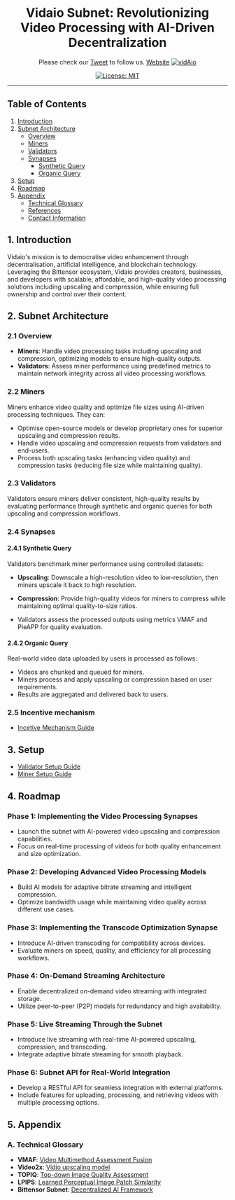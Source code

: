 <div align="center">

# **Vidaio Subnet**: Revolutionizing Video Processing with AI-Driven Decentralization <!-- omit in toc -->


Please check our [Tweet](https://x.com/vidaio_τ) to follow us.
[Website](https://vidaio.io)
[![vidAio](./docs/images/banner.png)](https://vidaio.io)

[![License: MIT](https://img.shields.io/badge/License-MIT-yellow.svg)](https://opensource.org/licenses/MIT) 

---

</div>

## **Table of Contents**

1. [Introduction](#1-introduction)
2. [Subnet Architecture](#2-subnet-architecture)
   - [Overview](#21-overview)
   - [Miners](#22-miners)
   - [Validators](#23-validators)
   - [Synapses](#24-synapses)
     - [Synthetic Query](#241-synthetic-query)
     - [Organic Query](#242-organic-query)
3. [Setup](#3-setup)
4. [Roadmap](#4-roadmap)
5. [Appendix](#5-appendix)
   - [Technical Glossary](#a-technical-glossary)
   - [References](#b-references)
   - [Contact Information](#c-contact-information)

## **1. Introduction**
Vidaio's mission is to democratise video enhancement through decentralisation, artificial intelligence, and blockchain technology. Leveraging the Bittensor ecosystem, Vidaio provides creators, businesses, and developers with scalable, affordable, and high-quality video processing solutions including upscaling and compression, while ensuring full ownership and control over their content.


## 2. Subnet Architecture

### 2.1 Overview
- **Miners**: Handle video processing tasks including upscaling and compression, optimizing models to ensure high-quality outputs.
- **Validators**: Assess miner performance using predefined metrics to maintain network integrity across all video processing workflows.

### 2.2 Miners
Miners enhance video quality and optimize file sizes using AI-driven processing techniques. They can:
- Optimise open-source models or develop proprietary ones for superior upscaling and compression results.
- Handle video upscaling and compression requests from validators and end-users.
- Process both upscaling tasks (enhancing video quality) and compression tasks (reducing file size while maintaining quality).

### 2.3 Validators
Validators ensure miners deliver consistent, high-quality results by evaluating performance through synthetic and organic queries for both upscaling and compression workflows.

### 2.4 Synapses
#### 2.4.1 Synthetic Query
Validators benchmark miner performance using controlled datasets:
- **Upscaling**: Downscale a high-resolution video to low-resolution, then miners upscale it back to high resolution.
- **Compression**: Provide high-quality videos for miners to compress while maintaining optimal quality-to-size ratios.

- Validators assess the processed outputs using metrics VMAF and PieAPP for quality evaluation.

#### 2.4.2 Organic Query
Real-world video data uploaded by users is processed as follows:
- Videos are chunked and queued for miners.
- Miners process and apply upscaling or compression based on user requirements.
- Results are aggregated and delivered back to users.

### 2.5 Incentive mechanism
- [Incetive Mechanism Guide](docs/incentive_mechanism.md)

## 3. Setup
- [Validator Setup Guide](docs/validator_setup.md)
- [Miner Setup Guide](docs/miner_setup.md)

## 4. Roadmap

### Phase 1: Implementing the Video Processing Synapses
- Launch the subnet with AI-powered video upscaling and compression capabilities.
- Focus on real-time processing of videos for both quality enhancement and size optimization.

### Phase 2: Developing Advanced Video Processing Models
- Build AI models for adaptive bitrate streaming and intelligent compression.
- Optimize bandwidth usage while maintaining video quality across different use cases.

### Phase 3: Implementing the Transcode Optimization Synapse
- Introduce AI-driven transcoding for compatibility across devices.
- Evaluate miners on speed, quality, and efficiency for all processing workflows.

### Phase 4: On-Demand Streaming Architecture
- Enable decentralized on-demand video streaming with integrated storage.
- Utilize peer-to-peer (P2P) models for redundancy and high availability.

### Phase 5: Live Streaming Through the Subnet
- Introduce live streaming with real-time AI-powered upscaling, compression, and transcoding.
- Integrate adaptive bitrate streaming for smooth playback.

### Phase 6: Subnet API for Real-World Integration
- Develop a RESTful API for seamless integration with external platforms.
- Include features for uploading, processing, and retrieving videos with multiple processing options.

## 5. Appendix

### A. Technical Glossary
- **VMAF**: [Video Multimethod Assessment Fusion](https://github.com/vidaio-subnet/vmaf)
- **Video2x**: [Vidio upscaling model](https://github.com/vidaio-subnet/video2x)
- **TOPIQ**: [Top-down Image Quality Assessment](https://arxiv.org/pdf/2308.03060v1)
- **LPIPS**: [Learned Perceptual Image Patch Similarity](https://github.com/richzhang/PerceptualSimilarity)
- **Bittensor Subnet**: [Decentralized AI Framework](https://docs.bittensor.com)